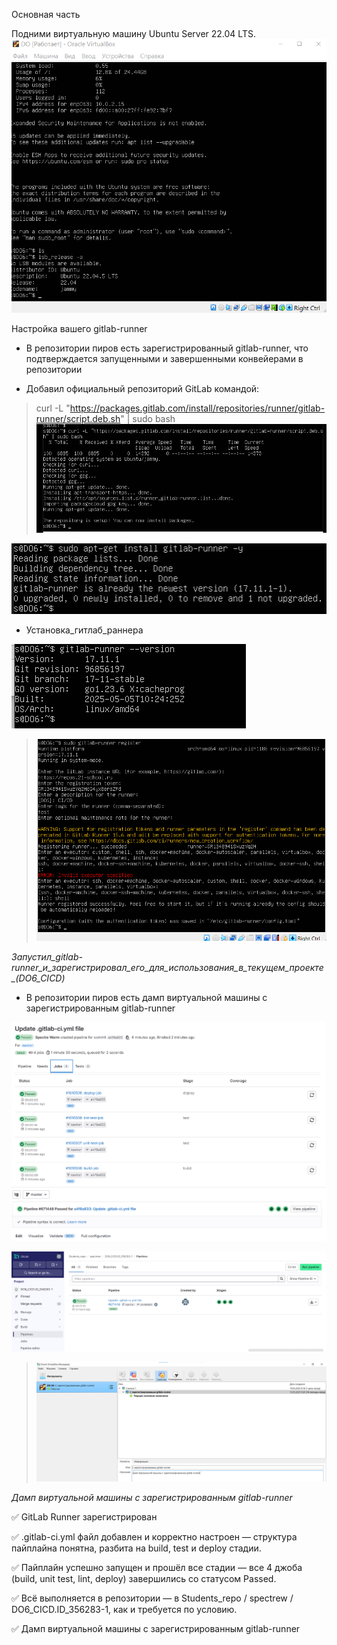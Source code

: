 
Основная часть

Подними виртуальную машину Ubuntu Server 22.04 LTS.
![alt text](IMG/UP_UBUNTU.png)

Настройка вашего gitlab-runner

- В репозитории пиров есть зарегистрированный gitlab-runner, что подтверждается запущенными и завершенными конвейерами в репозитории

- Добавил официальный репозиторий GitLab командой:
 > curl -L "https://packages.gitlab.com/install/repositories/runner/gitlab-runner/script.deb.sh" | sudo bash
![alt text](IMG/Добавил_официальный_репозиторий_GitLab.png)



![alt text](IMG/Установка_гитлаб_раннера.png)
- Установка_гитлаб_раннера


![alt text](IMG/Проверка_версии_гитлаб_раннера.png)







> ![alt text](IMG/Запустил_gitlab-runner_и_зарегистрировал_его_для_использования_в_текущем_проекте_(DO6_CICD).png)

*Запустил_gitlab-runner_и_зарегистрировал_его_для_использования_в_текущем_проекте_(DO6_CICD)*




- В репозитории пиров есть дамп виртуальной машины с зарегистрированным gitlab-runner

![alt text](IMG/jobs.png)
![alt text](IMG/pipline.png)




![alt text](IMG/pipeline_1.png)


> ![alt text](IMG/image.png)

*Дамп виртуальной машины с зарегистрированным gitlab-runner*



✅ GitLab Runner зарегистрирован

✅ .gitlab-ci.yml файл добавлен и корректно настроен — структура пайплайна понятна, разбита на build, test и deploy стадии.

✅ Пайплайн успешно запущен и прошёл все стадии — все 4 джоба (build, unit test, lint, deploy) завершились со статусом Passed.

✅ Всё выполняется в репозитории  —  в Students_repo / spectrew / DO6_CICD.ID_356283-1, как и требуется по условию.

✅ Дамп виртуальной машины с зарегистрированным gitlab-runner
